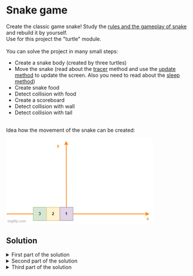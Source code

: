 # Snake game

Create the classic game snake! Study the [rules and the gameplay of snake](https://de.wikipedia.org/wiki/Snake_(Computerspiel)) and rebuild it by yourself.<br>
Use for this project the "turtle" module.
<br>
<br>
You can solve the project in many small steps:
- Create a snake body (created by three turtles)
- Move the snake (read about the [tracer](https://docs.python.org/3/library/turtle.html#turtle.tracer) method and use the [update method](https://docs.python.org/3/library/turtle.html#turtle.update) to update the screen. Also you need to read about the [sleep method](https://docs.python.org/3/library/time.html#time.sleep))
- Create snake food
- Detect collision with food
- Create a scoreboard
- Detect collision with wall
- Detect collision with tail
<br>
Idea how the movement of the snake can be created:

<p align="left">
<img src="https://github.com/Olexandr-Andriyenko/Python-learning-path/blob/main/illustrations/img41.gif" width="400">
<p>  

## Solution
  
<details>
 <summary>First part of the solution</summary>
  
<br>
  
This is the `main.py` file:

```python
# Modules
from turtle import Screen, Turtle
import time  # Simple module to use delay
# ----------------------------------------------- #
# Settings
# ----------------------------------------------- #
# Create objects
screen = Screen()
# Set up the screen
screen.setup(width=600, height=600)
screen.bgcolor("black")
screen.title("My Snake Game")
# Turn the turtle animation off and set a delay for update drawings
screen.tracer(0)
# ----------------------------------------------- #
# Create a snake body
# ----------------------------------------------- #
# A turtle has a dimension of 20x20, our snake will consist of 3 squares
segment_1 = Turtle()
# Set attributes of the "square"
segment_1.color("white")
segment_1.shape(name="square")
segment_1.penup()

segment_2 = Turtle()
# Set attributes of the "square"
segment_2.color("white")
segment_2.shape(name="square")
segment_2.penup()
segment_2.goto(x=-20, y=0)

segment_3 = Turtle()
# Set attributes of the "square"
segment_3.color("white")
segment_3.shape(name="square")
segment_3.penup()
segment_3.goto(x=-40, y=0)

# Note: Try to use a for loop to create the three segments! You will get less code.
# ----------------------------------------------- #
# Move the snake
# ----------------------------------------------- #
# Create a list with all segments
snake_body = [segment_1, segment_2, segment_3]

# Create a variable to check if the game is on or not
game_is_on = True
# As long as the game is on, the snake will move forward
while game_is_on:
    # Update the settings like tracer or speed
    # After this update we will se a change in our screen, if we don't update the screen
    # we will see no changes because tracer is off (screen.tracer(0))
    screen.update()
    time.sleep(0.1)  # Play with the time to understand how tracer works (0.1s are enough to update the display)
    # We tell the computer to do something, then we update the screen and show the results (we update the screen
    # every time if we move our segments)
    # for segment in snake_body: # Activate to test moving forward
        # segment.forward(20) # Activate to test moving forward

    # Implementation of the movement like inside the gif
    # Alle the segments will "follow" the first segment!
    for segment in range(len(snake_body) - 1, 0, -1):
        new_x = snake_body[segment - 1].xcor()
        new_y = snake_body[segment - 1].ycor()
        snake_body[segment].goto(new_x, new_y)
    snake_body[0].fd(20)
    # To turn the snake we have just to turn the first segment inside the snake body
    # Examples
    snake_body[0].left(90)

screen.exitonclick()

```
  
</details>
  
  
<details>
 <summary>Second part of the solution</summary>
  
<br>
Now we rebuild the first solution to get a more OOP organisation! 
<br>
  
This is the `main.py` file:

```python
# Modules
from turtle import Screen
from snake import Snake
import time  # Simple module to use delay
# ----------------------------------------------- #
# Settings
# ----------------------------------------------- #
# Create objects
screen = Screen()
# Set up the screen
screen.setup(width=600, height=600)
screen.bgcolor("black")
screen.title("My Snake Game")
# Turn the turtle animation off and set a delay for update drawings
screen.tracer(0)
# Create the snake object from our own class
snake = Snake()

# Create a variable to check if the game is on or not
game_is_on = True
# As long as the game is on, the snake will move forward
while game_is_on:
    # Update the screen every 0.1 second!
    screen.update()
    time.sleep(0.1)
    # Every time the screen get refreshed, the snake have to move forward
    snake.move()

screen.exitonclick()

```
  
<br>
  
This is the `snake.py` file:
  
```python
from turtle import Turtle

# Create a list of the starting position (this is a constant, so we have tu use capital letter)
STARTING_POSITION = [(0, 0), (-20, 0), (-40, 0)]
# Constant with the distance, which the snake can move
DISTANCE = 20


class Snake:
    def __init__(self):
        # Use the starting position coordinates to create the snake body
        self.snake_body = []
        self.create_snake()

    # ----------------------------------------------- #
    # Create a snake body
    # ----------------------------------------------- #
    def create_snake(self):
        # This time we will create the snake body by using a for loop
        for position in STARTING_POSITION:
            new_segment = Turtle("square")
            new_segment.color("white")
            new_segment.penup()
            new_segment.goto(position)
            self.snake_body.append(new_segment)

    # ----------------------------------------------- #
    # Move the snake
    # ----------------------------------------------- #
    def move(self):
        # Implementation of the movement like inside the gif
        for segment in range(len(self.snake_body) - 1, 0, -1):
            new_x = self.snake_body[segment - 1].xcor()
            new_y = self.snake_body[segment - 1].ycor()
            self.snake_body[segment].goto(new_x, new_y)
        self.snake_body[0].fd(DISTANCE)
  
```
  
</details>

<details>
 <summary>Third part of the solution</summary>
  
<br>
  
Now we create the control by using the keyboard arrows
  
This is the `snake.py` file:

```python
from turtle import Turtle

# Create a list of the starting position (this is a constant, so we have tu use capital letter)
STARTING_POSITION = [(0, 0), (-20, 0), (-40, 0)]
# Constant with the distance, which the snake can move
DISTANCE = 20
# Constants to prevent going up or down, depending on the orientation
UP = 90
DOWN = 270
LEFT = 180
RIGHT = 0

class Snake:
    def __init__(self):
        # Use the starting position coordinates to create the snake body
        self.snake_body = []
        self.create_snake()
        self.snake_head = self.snake_body[0]

    # ----------------------------------------------- #
    # Create a snake body
    # ----------------------------------------------- #
    def create_snake(self):
        # This time we will create the snake body by using a for loop
        for position in STARTING_POSITION:
            new_segment = Turtle("square")
            new_segment.color("white")
            new_segment.penup()
            new_segment.goto(position)
            self.snake_body.append(new_segment)

    # ----------------------------------------------- #
    # Move the snake
    # ----------------------------------------------- #
    def move(self):
        # Implementation of the movement like inside the gif
        for segment in range(len(self.snake_body) - 1, 0, -1):
            new_x = self.snake_body[segment - 1].xcor()
            new_y = self.snake_body[segment - 1].ycor()
            self.snake_body[segment].goto(new_x, new_y)
        self.snake_head.fd(DISTANCE)

    # Create methods for snake control (create before head attribute!)
    # Read about "heading" inside the turtle documentation
    def up(self):
        # Snake can only go up, if it doesn't go down (using turtle heading() method)
        if self.snake_head.heading() != DOWN:
            self.snake_head.setheading(UP)

    def down(self):
        if self.snake_head.heading() != UP:
            self.snake_head.setheading(DOWN)

    def left(self):
        if self.snake_head.heading() != RIGHT:
            self.snake_head.setheading(LEFT)

    def right(self):
        if self.snake_head.heading() != LEFT:
            self.snake_head.setheading(RIGHT)




```
  
</details>
